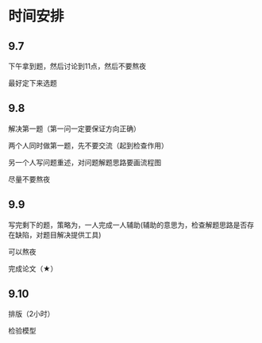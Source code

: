 # 时间安排

## 9.7

下午拿到题，然后讨论到11点，然后不要熬夜

最好定下来选题

## 9.8

解决第一题（第一问一定要保证方向正确）

两个人同时做第一题，先不要交流（起到检查作用）

另一个人写问题重述，对问题解题思路要画流程图

尽量不要熬夜

## 9.9

写完剩下的题，策略为，一人完成一人辅助(辅助的意思为，检查解题思路是否存在缺陷，对题目解决提供工具)

可以熬夜

完成论文（★）

## 9.10

排版（2小时）

检验模型